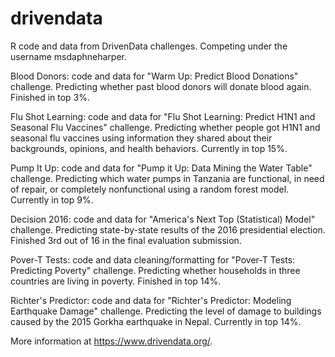 # drivendata
R code and data from DrivenData challenges. Competing under the username msdaphneharper.

Blood Donors: code and data for "Warm Up: Predict Blood Donations" challenge.
Predicting whether past blood donors will donate blood again. Finished in top 3%.

Flu Shot Learning: code and data for "Flu Shot Learning: Predict H1N1 and Seasonal Flu Vaccines" challenge.
Predicting whether people got H1N1 and seasonal flu vaccines using information they shared about their backgrounds, opinions, and health behaviors. Currently in top 15%.

Pump It Up: code and data for "Pump it Up: Data Mining the Water Table" challenge.
Predicting which water pumps in Tanzania are functional, in need of repair, or completely nonfunctional using a random forest model. Currently in top 9%.

Decision 2016: code and data for "America's Next Top (Statistical) Model" challenge.
Predicting state-by-state results of the 2016 presidential election. Finished 3rd out of 16 in the final evaluation submission.

Pover-T Tests: code and data cleaning/formatting for "Pover-T Tests: Predicting Poverty" challenge.
Predicting whether households in three countries are living in poverty. Finished in top 14%.

Richter's Predictor: code and data for "Richter's Predictor: Modeling Earthquake Damage" challenge.
Predicting the level of damage to buildings caused by the 2015 Gorkha earthquake in Nepal. Currently in top 14%.

More information at https://www.drivendata.org/.

